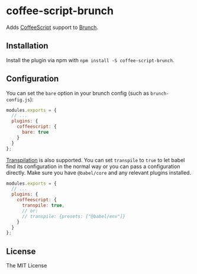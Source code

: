 # coffee-script-brunch

Adds [CoffeeScript](https://coffeescript.org) support to [Brunch](https://brunch.io).

## Installation

Install the plugin via npm with `npm install -S coffee-script-brunch`.

## Configuration

You can set the `bare` option in your brunch config (such as `brunch-config.js`):

```js
modules.exports = {
  // ...
  plugins: {
    coffeescript: {
      bare: true
    }
  }
};
```

[Transpilation](http://coffeescript.org/#transpilation) is also supported. You
can set `transpile` to `true` to let babel find its configuration in the normal
way or you can pass a configuration directly. Make sure you have `@babel/core`
and any relevant plugins installed.

```js
modules.exports = {
  // ...
  plugins: {
    coffeescript: {
      transpile: true,
      // or:
      // transpile: {presets: ["@babel/env"]}
    }
  }
};
```

## License

The MIT License
